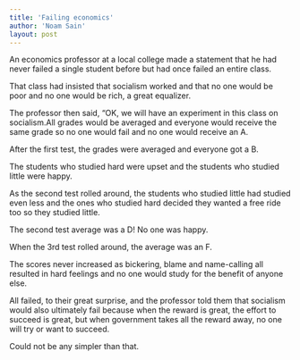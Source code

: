 ```yaml
---
title: 'Failing economics'
author: 'Noam Sain'
layout: post
---
```


An economics professor at a local college made a statement that he had never failed a single student before but had once failed an entire class.

That class had insisted that socialism worked and that no one would be poor and no one would be rich, a great equalizer.

The professor then said, “OK, we will have an experiment in this class on socialism.All grades would be averaged and everyone would receive the same grade so no one would fail and no one would receive an A.

After the first test, the grades were averaged and everyone got a B.

The students who studied hard were upset and the students who studied little were happy.

As the second test rolled around, the students who studied little had studied even less and the ones who studied hard decided they wanted a free ride too so they studied little.

The second test average was a D! No one was happy.

When the 3rd test rolled around, the average was an F.

The scores never increased as bickering, blame and name-calling all resulted in hard feelings and no one would study for the benefit of anyone else.

All failed, to their great surprise, and the professor told them that socialism would also ultimately fail because when the reward is great, the effort to succeed is great, but when government takes all the reward away, no one will try or want to succeed.

Could not be any simpler than that.